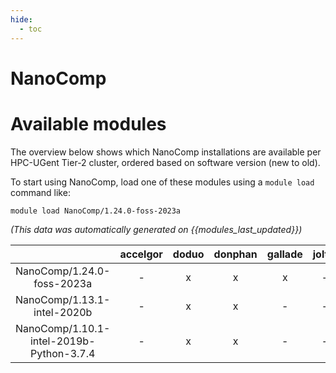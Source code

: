 ```yaml
---
hide:
  - toc
---
```


NanoComp
========

# Available modules


The overview below shows which NanoComp installations are available per HPC-UGent Tier-2 cluster, ordered based on software version (new to old).

To start using NanoComp, load one of these modules using a `module load` command like:

```shell
module load NanoComp/1.24.0-foss-2023a
```

*(This data was automatically generated on {{modules_last_updated}})*  

| |accelgor|doduo|donphan|gallade|joltik|shinx|skitty|
| :---: | :---: | :---: | :---: | :---: | :---: | :---: | :---: |
|NanoComp/1.24.0-foss-2023a|-|x|x|x|-|x|x|
|NanoComp/1.13.1-intel-2020b|-|x|x|-|-|-|-|
|NanoComp/1.10.1-intel-2019b-Python-3.7.4|-|x|x|-|-|-|-|

